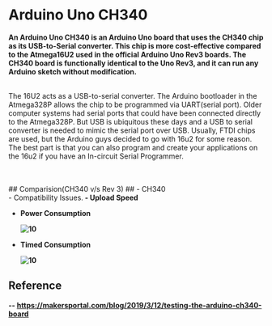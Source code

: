 # Arduino Uno CH340

**<p>An Arduino Uno CH340 is an Arduino Uno board that uses the CH340 chip as its USB-to-Serial converter. This chip is more cost-effective compared to the Atmega16U2 used in the official Arduino Uno Rev3 boards. The CH340 board is functionally identical to the Uno Rev3, and it can run any Arduino sketch without modification. </p>**

<br>  The 16U2 acts as a USB-to-serial converter. The Arduino bootloader in the Atmega328P allows the chip to be programmed via UART(serial port). Older computer systems had serial ports that could have been connected directly to the Atmega328P. But USB is ubiquitous these days and a USB to serial converter is needed to mimic the serial port over USB. Usually, FTDI chips are used, but the Arduino guys decided to go with 16u2 for some reason. The best part is that you can also program and create your applications on the 16u2 if you have an In-circuit Serial Programmer. 

<br>
<br>
## Comparision(CH340 v/s Rev 3) ##
- CH340<br>
  - Compatibility Issues.<b
    ![9](https://github.com/Prerak8880/KiCAD_PCBDesigning/assets/96664052/306a5557-169b-4303-bc76-83db9a82987f)

   
<br>
  - Upload Speed<br>

    
  - Power Consumption<br>

    ![10](https://github.com/Prerak8880/KiCAD_PCBDesigning/assets/96664052/eeede216-d19e-48e7-94a9-e43b778c8b42)<br>
  - Timed Consumption<br>

    ![10](https://github.com/Prerak8880/KiCAD_PCBDesigning/assets/96664052/e821f810-14f4-4027-ae23-4e0e5d2165af)<br>


## Reference<br>
-- https://makersportal.com/blog/2019/3/12/testing-the-arduino-ch340-board






